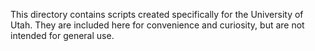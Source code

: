 This directory contains scripts created specifically for the University of Utah.
They are included here for convenience and curiosity, but are not intended for
general use.

